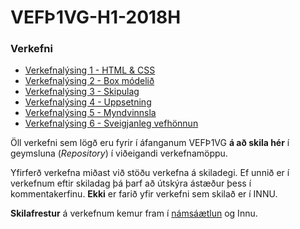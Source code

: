# VEFÞ1VG-H1-2018H

### Verkefni

* [Verkefnalýsing 1 - HTML & CSS](Verkefni-1/README.md)
* [Verkefnalýsing 2 - Box módelið](Verkefni-2/README.md)
* [Verkefnalýsing 3 - Skipulag](Verkefni-3/README.md)
* [Verkefnalýsing 4 - Uppsetning](Verkefni-4/README.md)
* [Verkefnalýsing 5 - Myndvinnsla](Verkefni-5/README.md)
* [Verkefnalýsing 6 - Sveigjanleg vefhönnun](Verkefni-6/README.md) 

Öll verkefni sem lögð eru fyrir í áfanganum VEFÞ1VG **á að skila hér** í geymsluna (_Repository_) í viðeigandi verkefnamöppu. 

Yfirferð verkefna miðast við stöðu verkefna á skiladegi. Ef unnið er í verkefnum eftir skiladag þá þarf að útskýra ástæður þess í kommentakerfinu. **Ekki** er farið yfir verkefni sem skilað er í INNU. 

**Skilafrestur** á verkefnum kemur fram í [námsáætlun](https://github.com/vefgrunnur/VEF1VG-H1-2018H/tree/master/N%C3%A1ms%C3%A1%C3%A6tlun%20VEF%C3%9E1VG) og Innu. 